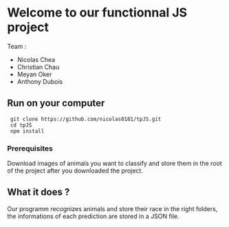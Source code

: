 # Welcome to our functionnal JS project

Team : 
- Nicolas Chea
- Christian Chau
- Meyan Oker
- Anthony Dubois


## Run on your computer

```
 git clone https://github.com/nicolas0181/tpJS.git
 cd tpJS
 npm install
```
### Prerequisites
Download images of animals you want to classify and store them in the root of the project after you downloaded the project.


## What it does ?
Our programm recognizes animals and store their race in the right folders, the informations of each prediction are stored in a JSON file.

